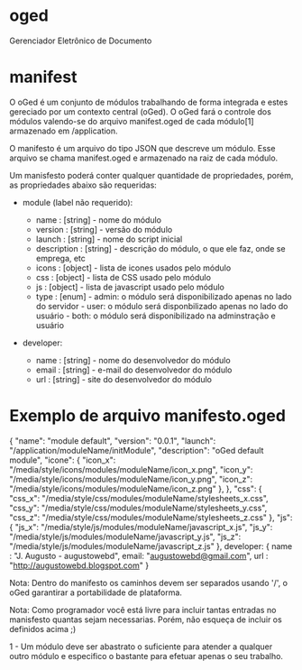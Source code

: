 oged
====
Gerenciador Eletrônico de Documento

manifest
========
O oGed é um conjunto de módulos trabalhando de forma integrada e estes gereciado por um contexto
central (oGed). O oGed fará o controle dos módulos valendo-se do arquivo manifest.oged de cada
módulo[1] armazenado em /application.

O manifesto é um arquivo do tipo JSON que descreve um módulo. Esse arquivo se chama manifest.oged
e armazenado na raiz de cada módulo.

Um manisfesto poderá conter qualquer quantidade de propriedades, porém, as propriedades abaixo são
requeridas:
  - module (label não requerido):
    - name        : [string] - nome do módulo
    - version     : [string] - versão do módulo
    - launch      : [string] - nome do script inicial
    - description : [string] - descrição do módulo, o que ele faz, onde se emprega, etc
    - icons       : [object] - lista de icones usados pelo módulo
    - css         : [object] - lista de CSS usado pelo módulo
    - js          : [object] - lista de javascript usado pelo módulo
    - type        : [enum]   - admin: o módulo será disponibilizado apenas no lado do servidor
                             - user:  o módulo será disponbilizado apenas no lado do usuário
                             - both:  o módulo será disponibilizado na adminstração e usuário

  - developer:
    - name        : [string] - nome do desenvolvedor do módulo
    - email       : [string] - e-mail do desenvolvedor do módulo
    - url         : [string] - site do desenvolvedor do módulo


Exemplo de arquivo manifesto.oged
=================================
{
    "name":        "module default",
    "version":     "0.0.1",
    "launch":      "/application/moduleName/initModule",
    "description": "oGed default module",
    "icone": {
        "icon_x": "/media/style/icons/modules/moduleName/icon_x.png",
        "icon_y": "/media/style/icons/modules/moduleName/icon_y.png",
        "icon_z": "/media/style/icons/modules/moduleName/icon_z.png"
    },
},
"css": {
    "css_x": "/media/style/css/modules/moduleName/stylesheets_x.css",
    "css_y": "/media/style/css/modules/moduleName/stylesheets_y.css",
    "css_z": "/media/style/css/modules/moduleName/stylesheets_z.css"
},
"js": {
    "js_x": "/media/style/js/modules/moduleName/javascript_x.js",
    "js_y": "/media/style/js/modules/moduleName/javascript_y.js",
    "js_z": "/media/style/js/modules/moduleName/javascript_z.js"
},
developer: {
    name : "J. Augusto - augustowebd",
    email: "augustowebd@gmail.com",
    url  : "http://augustowebd.blogspot.com"
}


Nota: Dentro do manifesto os caminhos devem ser separados usando '/', o oGed garantirar
a portabilidade de plataforma.

Nota: Como programador você está livre para incluir tantas entradas no manisfesto quantas
sejam necessarias. Porém, não esqueça de incluir os definidos acima ;)

1 - Um módulo deve ser abastrato o suficiente para atender a qualquer outro módulo e especifico o
bastante para efetuar apenas o seu trabalho.


